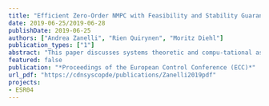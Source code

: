 ```yaml
---
title: "Efficient Zero-Order NMPC with Feasibility and Stability Guarantees"
date: 2019-06-25/2019-06-28
publishDate: 2019-06-25
authors: ["Andrea Zanelli", "Rien Quirynen", "Moritz Diehl"]
publication_types: ["1"]
abstract: "This paper discusses systems theoretic and compu-tational aspects of a feasible, but suboptimal, nonlinear modelpredictive control scheme based on fixed sensitivities of thefunctions representing the constraints and cost of the underly-ing nonlinear programs In particular, it will be shown how, byfreezing the sensitivities computed at the desired steady state ofthe system, an efficient, structure-exploiting scheme is obtainedthat can considerably speed up the computations required forboth construction and solution of the quadratic subproblemsMoreover, the local stability properties of the converged solutionare analysed using results on pseudoexpansions of generalizedequations present in the literature The effectiveness of theproposed scheme is demonstrated on a non-trivial benchmarkwhere large speedups can be achieved"
featured: false
publication: "*Proceedings of the European Control Conference (ECC)*"
url_pdf: "https://cdnsyscopde/publications/Zanelli2019pdf"
projects:
- ESR04
---
```


